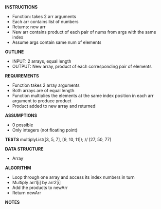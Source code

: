 **INSTRUCTIONS**
- Function: takes 2 arr arguments
- Each arr contains list of numbers
- Returns: new arr
- New arr contains product of each pair of nums from args with the same index
- Assume args contain same num of elements

**OUTLINE**
- INPUT: 2 arrays, equal length
- OUTPUT: New array, product of each corresponding pair of elements

**REQUIREMENTS**
- Function takes 2 array arguments
- Both arrays are of equal length 
- Function multiplies the elements at the same index position in each arr argument to produce product
- Product added to new array and returned

**ASSUMPTIONS**
- 0 possible
- Only integers (not floating point)

**TESTS**
multiplyList([3, 5, 7], [9, 10, 11]);    // [27, 50, 77]

**DATA STRUCTURE**
- Array

**ALGORITHM**
- Loop through one array and access its index numbers in turn
- Multiply arr1[i] by arr2[i]
- Add the products to newArr
- Return newArr

**NOTES**